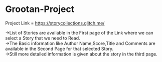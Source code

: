 # Grootan-Project
Project Link = https://storycollections.glitch.me/

->List of Stories are available in the First page of the Link where we can select a Story that we need to Read.   
->The Basic information like Author Name,Score,Title and Comments are available in the Second Page for that selected Story.    
->Still more detailed information is given about the story in the third page.
